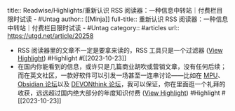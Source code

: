 title:: Readwise/Highlights/重新认识 RSS 阅读器：一种信息中转站｜付费栏目限时试读 - #Untag
author:: [[Minja]]
full-title:: 重新认识 RSS 阅读器：一种信息中转站｜付费栏目限时试读 - \#Untag
category:: #articles
url:: https://utgd.net/article/20258

- RSS 阅读器里的文章不一定是要拿来读的，RSS 工具只是一个过滤器 ([View Highlight](https://read.readwise.io/read/01hddf4y79gnfnk11xasjdpwrm)) #Highlight #[[2023-10-23]]
- 在国内你能看到的信息，或许只是几篇商业胡吹或营销文章，没有任何后续；而在英文社区，一款好软件可以引发一场甚至一连串讨论——比如在 [MPU](https://talk.macpowerusers.com)、[Obsidian 论坛](https://forum.obsidian.md)以及 [DEVONthink 论坛](https://discourse.devontechnologies.com)，我可以保证，你在里面逛一个礼拜的收获，远远超过国内绝大部分的年度知识付费 ([View Highlight](https://read.readwise.io/read/01hddf9j5415ddytzhfjvxt17e)) #Highlight #[[2023-10-23]]